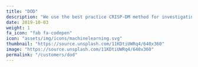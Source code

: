 ```yaml
---
title: "DOD"
description: "We use the best practice CRISP-DM method for investigating hard problems and solving them with data. Our mastery of R and Python means we can dig in and tackle data analytics and data engineering problems quickly with very little barrier to entry."
date: 2019-10-03
weight: 1
fa_icon: "fab fa-codepen"
icon: "assets/img/icons/machinelearning.svg"
thumbnail: "https://source.unsplash.com/11KDtiUWRq4/640x360"
image: "https://source.unsplash.com/11KDtiUWRq4/640x360"
permalink: "/customers/dod"
---
```


 